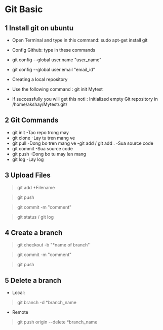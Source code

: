 # Git Basic

## 1 Install git on ubuntu

- Open Terminal and type in this command: sudo apt-get install git

- Config Github: type in these commands
 - git config --global user.name "user_name"
 - git config --global user.email "email_id"

- Creating a local repository
 - Use the following command : git init Mytest
 - If successfully you will get this noti : Initialized empty Git repository in /home/akshay/Mytest/.git/


## 2 Git Commands

- git init
 -Tao repo trong may
- git clone
 -Lay tu tren mang ve
- git pull
 -Dong bo tren mang ve
-git add / git add .
 -Sua source code
- git commit
 -Sua source code 
- git push
 -Dong bo tu may len mang
- git log
 -Lay log

## 3 Upload Files


>git add *Filename


>git push


>git commit -m "comment"


>git status / git log

## 4 Create a branch
>git checkout -b "*name of branch"


>git commit -m "comment"


>git push

## 5 Delete a branch
- Local:
>git branch -d *branch_name

- Remote
>git push origin --delete *branch_name